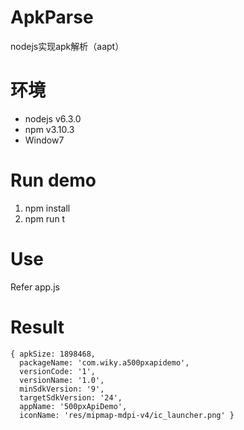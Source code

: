 # ApkParse
nodejs实现apk解析（aapt）    

# 环境
- nodejs v6.3.0
- npm v3.10.3
- Window7

# Run demo
1. npm install
2. npm run t

# Use
Refer app.js

# Result
```
{ apkSize: 1898468,
  packageName: 'com.wiky.a500pxapidemo',
  versionCode: '1',
  versionName: '1.0',
  minSdkVersion: '9',
  targetSdkVersion: '24',
  appName: '500pxApiDemo',
  iconName: 'res/mipmap-mdpi-v4/ic_launcher.png' }
```